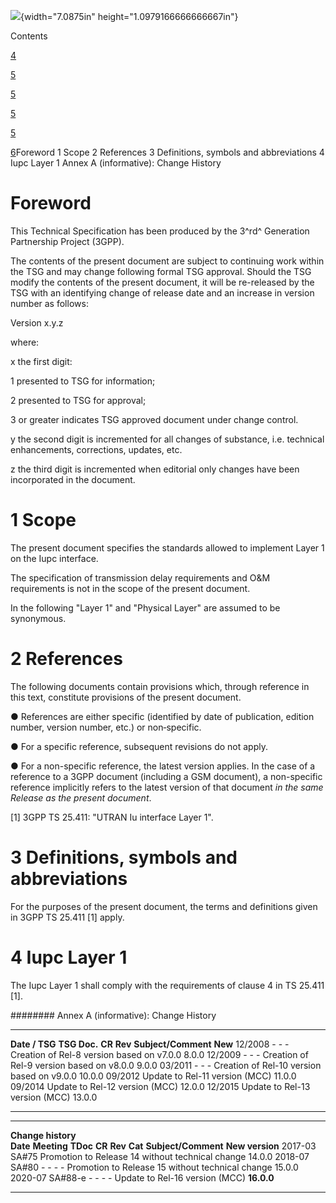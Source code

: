 ![](media/image1.jpeg){width="7.0875in" height="1.0979166666666667in"}

Contents

[4](#foreword)

[5](#scope)

[5](#references)

[5](#definitions-symbols-and-abbreviations)

[5](#iupc-layer-1)

[6](#annex-a-informative-change-history)Foreword 1 Scope 2 References 3
Definitions, symbols and abbreviations 4 Iupc Layer 1 Annex A
(informative): Change History

Foreword
========

This Technical Specification has been produced by the 3^rd^ Generation
Partnership Project (3GPP).

The contents of the present document are subject to continuing work
within the TSG and may change following formal TSG approval. Should the
TSG modify the contents of the present document, it will be re-released
by the TSG with an identifying change of release date and an increase in
version number as follows:

Version x.y.z

where:

x the first digit:

1 presented to TSG for information;

2 presented to TSG for approval;

3 or greater indicates TSG approved document under change control.

y the second digit is incremented for all changes of substance, i.e.
technical enhancements, corrections, updates, etc.

z the third digit is incremented when editorial only changes have been
incorporated in the document.

1 Scope
=======

The present document specifies the standards allowed to implement Layer
1 on the Iupc interface.

The specification of transmission delay requirements and O&M
requirements is not in the scope of the present document.

In the following \"Layer 1\" and \"Physical Layer\" are assumed to be
synonymous.

2 References
============

The following documents contain provisions which, through reference in
this text, constitute provisions of the present document.

● References are either specific (identified by date of publication,
edition number, version number, etc.) or non‑specific.

● For a specific reference, subsequent revisions do not apply.

● For a non-specific reference, the latest version applies. In the case
of a reference to a 3GPP document (including a GSM document), a
non-specific reference implicitly refers to the latest version of that
document *in the same Release as the present document*.

\[1\] 3GPP TS 25.411: \"UTRAN Iu interface Layer 1\".

3 Definitions, symbols and abbreviations
========================================

For the purposes of the present document, the terms and definitions
given in 3GPP TS 25.411 \[1\] apply.

4 Iupc Layer 1
==============

The Iupc Layer 1 shall comply with the requirements of clause 4 in TS
25.411 \[1\].

######## Annex A (informative): Change History

  ---------------- -------------- -------- --------- -------------------------------------------- ---------
  **Date / TSG**   **TSG Doc.**   **CR**   **Rev**   **Subject/Comment**                          **New**
  12/2008          \-             \-       \-        Creation of Rel-8 version based on v7.0.0    8.0.0
  12/2009          \-             \-       \-        Creation of Rel-9 version based on v8.0.0    9.0.0
  03/2011          \-             \-       \-        Creation of Rel-10 version based on v9.0.0   10.0.0
  09/2012                                            Update to Rel-11 version (MCC)               11.0.0
  09/2014                                            Update to Rel-12 version (MCC)               12.0.0
  12/2015                                            Update to Rel-13 version (MCC)               13.0.0
  ---------------- -------------- -------- --------- -------------------------------------------- ---------

  -------------------- ------------- ---------- -------- --------- --------- -------------------------------------------------- -----------------
  **Change history**                                                                                                            
  **Date**             **Meeting**   **TDoc**   **CR**   **Rev**   **Cat**   **Subject/Comment**                                **New version**
  2017-03              SA\#75                                                Promotion to Release 14 without technical change   14.0.0
  2018-07              SA\#80        \-         \-       \-        \-        Promotion to Release 15 without technical change   15.0.0
  2020-07              SA\#88-e      \-         \-       \-        \-        Update to Rel-16 version (MCC)                     **16.0.0**
  -------------------- ------------- ---------- -------- --------- --------- -------------------------------------------------- -----------------
